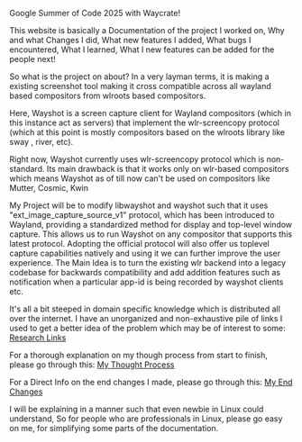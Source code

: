 Google Summer of Code 2025 with Waycrate!

This website is basically a Documentation of the project I worked on,
Why and what Changes I did,
What new features I added,
What bugs I encountered,
What I learned,
What I new features can be added for the people next!

So what is the project on about? 
In a very layman terms, it is making a existing screenshot tool making it cross compatible across all wayland based compositors from wlroots based compositors.

Here, Wayshot is a screen capture client for Wayland compositors (which in this instance act as servers) that
implement the wlr-screencopy protocol (which at this point is mostly compositors based on the wlroots library like sway , river, etc).

Right now,
Wayshot currently uses wlr-screencopy protocol which is non-standard. 
Its main drawback is that it works only on wlr-based compositors which means Wayshot as of till now can't be used on compositors like Mutter, Cosmic, Kwin

My Project will be to modify libwayshot and wayshot such that it uses "ext_image_capture_source_v1" protocol, which has been introduced to Wayland,
providing a standardized method for display and top-level window capture. 
This allows us to run Wayshot on any compositor that supports this latest protocol.
Adopting the official protocol will also offer us toplevel capture capabilities natively and using it we can further improve the user experience.
The Main Idea is to turn the existing wlr backend into a legacy codebase for backwards compatibility and add addition features such as notification when a particular app-id is being recorded by wayshot clients etc.

It's all a bit steeped in domain specific knowledge which is distributed all over the internet. 
I have an unorganized and non-exhaustive pile of links I used to get a better idea of the problem which may be of interest to some: [Research Links](Resources.md)

For a thorough explanation on my though process from start to finish, please go through this: [My Thought Process](Though_Process/Thought_Process_1.md)

For a Direct Info on the end changes I made, please go through this: [My End Changes](End_Changes.md)



I will be explaining in a manner such that even newbie in Linux could understand,
So for people who are professionals in Linux, please go easy on me, for simplifying some parts of the documentation.